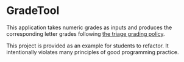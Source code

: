 # GradeTool

This application takes numeric grades as inputs and produces the
corresponding letter grades following 
[the triage grading policy](https://www.cs.bsu.edu/~pvgestwicki/misc/grading.shtml).

This project is provided as an example for students to refactor. It
intentionally violates many principles of good programming practice.